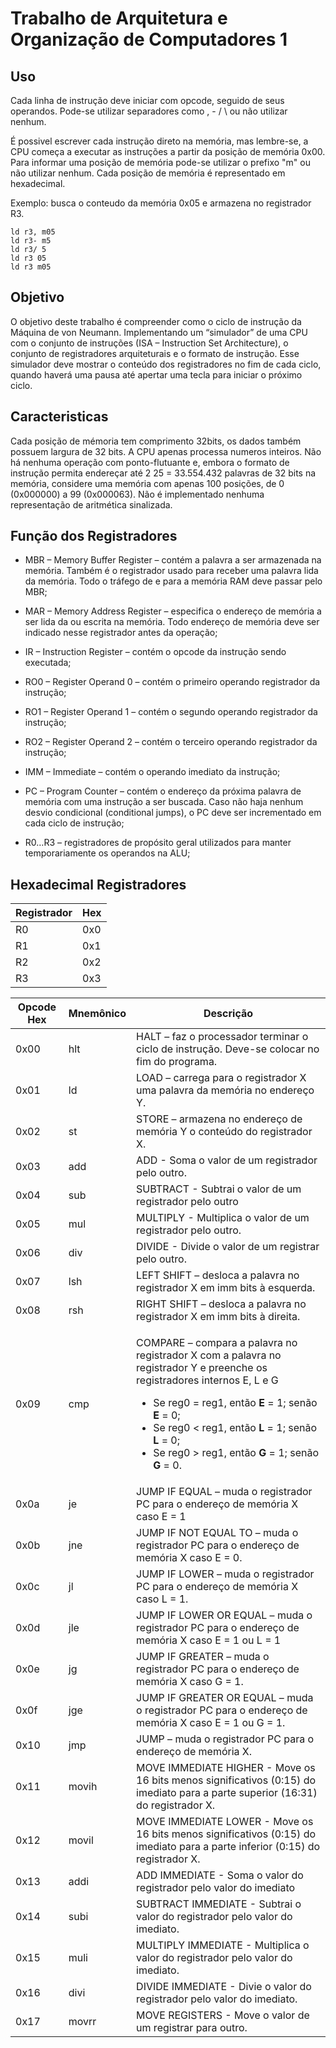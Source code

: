 # Trabalho de Arquitetura e Organização de Computadores 1

## Uso

Cada linha de instrução deve iniciar com opcode, seguido de seus operandos. Pode-se utilizar separadores como , - / \ ou não utilizar nenhum.

É possivel escrever cada instrução direto na memória, mas lembre-se, a CPU começa a executar as instruções a partir da posição de memória 0x00\. Para informar uma posição de memória pode-se utilizar o prefixo "m" ou não utilizar nenhum. Cada posição de memória é representado em hexadecimal.

Exemplo: busca o conteudo da memória 0x05 e armazena no registrador R3.

    ld r3, m05
    ld r3- m5
    ld r3/ 5
    ld r3 05
    ld r3 m05

## Objetivo

O objetivo deste trabalho é compreender como o ciclo de instrução da Máquina de von Neumann. Implementando um “simulador” de uma CPU com o conjunto de instruções (ISA – Instruction Set Architecture), o conjunto de registradores arquiteturais e o formato de instrução. Esse simulador deve mostrar o conteúdo dos registradores no fim de cada ciclo, quando haverá uma pausa até apertar uma tecla para iniciar o próximo ciclo.

## Caracteristicas

Cada posição de mémoria tem comprimento 32bits, os dados também possuem largura de 32 bits. A CPU apenas processa numeros inteiros. Não há nenhuma operação com ponto-flutuante e, embora o formato de instrução permita endereçar até 2 25 = 33.554.432 palavras de 32 bits na memória, considere uma memória com apenas 100 posições, de 0 (0x000000) a 99 (0x000063). Não é implementado nenhuma representação de aritmética sinalizada.

## Função dos Registradores

- MBR – Memory Buffer Register – contém a palavra a ser armazenada na memória. Também é o registrador usado para receber uma palavra lida da memória. Todo o tráfego de e para a memória RAM deve passar pelo MBR;

- MAR – Memory Address Register – especifica o endereço de memória a ser lida da ou escrita na memória. Todo endereço de memória deve ser indicado nesse registrador antes da operação;

- IR – Instruction Register – contém o opcode da instrução sendo executada;

- RO0 – Register Operand 0 – contém o primeiro operando registrador da instrução;

- RO1 – Register Operand 1 – contém o segundo operando registrador da instrução;

- RO2 – Register Operand 2 – contém o terceiro operando registrador da instrução;

- IMM – Immediate – contém o operando imediato da instrução;

- PC – Program Counter – contém o endereço da próxima palavra de memória com uma instrução a ser buscada. Caso não haja nenhum desvio condicional (conditional jumps), o PC deve ser incrementado em cada ciclo de instrução;

- R0…R3 – registradores de propósito geral utilizados para manter temporariamente os operandos na ALU;

## Hexadecimal Registradores

<table>

<thead>

<tr>

<th>Registrador</th>

<th>Hex</th>

</tr>

</thead>

<tbody>

<tr>

<td>R0</td>

<td>0x0</td>

</tr>

<tr>

<td>R1</td>

<td>0x1</td>

</tr>

<tr>

<td>R2</td>

<td>0x2</td>

</tr>

<tr>

<td>R3</td>

<td>0x3</td>

</tr>

</tbody>

</table>

<table>

<thead>

<tr>

<th>Opcode Hex</th>

<th>Mnemônico</th>

<th>Descrição</th>

</tr>

</thead>

<tbody>

<tr>

<td>0x00</td>

<td>hlt</td>

<td>HALT – faz o processador terminar o ciclo de instrução. Deve-se colocar no fim do programa.</td>

</tr>

<tr>

<td>0x01</td>

<td>ld</td>

<td>LOAD – carrega para o registrador X uma palavra da memória no endereço Y.</td>

</tr>

<tr>

<td>0x02</td>

<td>st</td>

<td>STORE – armazena no endereço de memória Y o conteúdo do registrador X.</td>

</tr>

<tr>

<td>0x03</td>

<td>add</td>

<td>ADD - Soma o valor de um registrador pelo outro.</td>

</tr>

<tr>

<td>0x04</td>

<td>sub</td>

<td>SUBTRACT - Subtrai o valor de um registrador pelo outro</td>

</tr>

<tr>

<td>0x05</td>

<td>mul</td>

<td>MULTIPLY - Multiplica o valor de um registrador pelo outro.</td>

</tr>

<tr>

<td>0x06</td>

<td>div</td>

<td>DIVIDE - Divide o valor de um registrar pelo outro.</td>

</tr>

<tr>

<td>0x07</td>

<td>lsh</td>

<td>LEFT SHIFT – desloca a palavra no registrador X em imm bits à esquerda.</td>

</tr>

<tr>

<td>0x08</td>

<td>rsh</td>

<td>RIGHT SHIFT – desloca a palavra no registrador X em imm bits à direita.</td>

</tr>

<tr>

<td>0x09</td>

<td>cmp</td>

<td>
<p>COMPARE – compara a palavra no registrador X com a palavra no registrador Y e preenche os registradores internos E, L e G</p>

- Se reg0 = reg1, então <strong>E</strong> = 1; senão <strong>E</strong> = 0;
- Se reg0 < reg1, então <strong>L</strong> = 1; senão <strong>L</strong> = 0;
- Se reg0 > reg1, então  <strong>G</strong> = 1; senão <strong>G</strong> = 0.

</td>

</tr>

<tr>

<td>0x0a</td>

<td>je</td>

<td>JUMP IF EQUAL – muda o registrador PC para o endereço de memória X caso E = 1</td>

</tr>

<tr>

<td>0x0b</td>

<td>jne</td>

<td>JUMP IF NOT EQUAL TO – muda o registrador PC para o endereço de memória X caso E = 0.</td>

</tr>

<tr>

<td>0x0c</td>

<td>jl</td>

<td>JUMP IF LOWER – muda o registrador PC para o endereço de memória X caso L = 1.</td>

</tr>

<tr>

<td>0x0d</td>

<td>jle</td>

<td>JUMP IF LOWER OR EQUAL – muda o registrador PC para o endereço de memória X caso E = 1 ou L = 1</td>

</tr>

<tr>

<td>0x0e</td>

<td>jg</td>

<td>JUMP IF GREATER – muda o registrador PC para o endereço de memória X caso G = 1.</td>

</tr>

<tr>

<td>0x0f</td>

<td>jge</td>

<td>JUMP IF GREATER OR EQUAL – muda o registrador PC para o endereço de memória X caso E = 1 ou G = 1.</td>

</tr>

<tr>

<td>0x10</td>

<td>jmp</td>

<td>JUMP – muda o registrador PC para o endereço de memória X.</td>

</tr>

<tr>

<td>0x11</td>

<td>movih</td>

<td>MOVE IMMEDIATE HIGHER - Move os 16 bits menos significativos (0:15) do imediato para a parte superior (16:31) do registrador X.</td>

</tr>

<tr>

<td>0x12</td>

<td>movil</td>

<td>MOVE IMMEDIATE LOWER - Move os 16 bits menos significativos (0:15) do imediato para a parte inferior (0:15) do registrador X.</td>

</tr>

<tr>

<td>0x13</td>

<td>addi</td>

<td>ADD IMMEDIATE - Soma o valor do registrador pelo valor do imediato</td>

</tr>

<tr>

<td>0x14</td>

<td>subi</td>

<td>SUBTRACT IMMEDIATE - Subtrai o valor do registrador pelo valor do imediato.</td>

</tr>

<tr>

<td>0x15</td>

<td>muli</td>

<td>MULTIPLY IMMEDIATE - Multiplica o valor do registrador pelo valor do imediato.</td>

</tr>

<tr>

<td>0x16</td>

<td>divi</td>

<td>DIVIDE IMMEDIATE - Divie o valor do registrador pelo valor do imediato.</td>

</tr>

<tr>

<td>0x17</td>

<td>movrr</td>

<td>MOVE REGISTERS - Move o valor de um registrar para outro.</td>

</tr>

</tbody>

</table>
